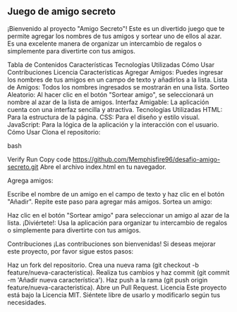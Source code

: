 <h2>Juego de amigo secreto</h2>
¡Bienvenido al proyecto "Amigo Secreto"! Este es un divertido juego que te permite agregar los nombres de tus amigos y sortear uno de ellos al azar. Es una excelente manera de organizar un intercambio de regalos o simplemente para divertirte con tus amigos.

Tabla de Contenidos
Características
Tecnologías Utilizadas
Cómo Usar
Contribuciones
Licencia
Características
Agregar Amigos: Puedes ingresar los nombres de tus amigos en un campo de texto y añadirlos a la lista.
Lista de Amigos: Todos los nombres ingresados se mostrarán en una lista.
Sorteo Aleatorio: Al hacer clic en el botón "Sortear amigo", se seleccionará un nombre al azar de la lista de amigos.
Interfaz Amigable: La aplicación cuenta con una interfaz sencilla y atractiva.
Tecnologías Utilizadas
HTML: Para la estructura de la página.
CSS: Para el diseño y estilo visual.
JavaScript: Para la lógica de la aplicación y la interacción con el usuario.
Cómo Usar
Clona el repositorio:

bash

Verify
Run
Copy code
https://github.com/Memphisfire96/desafio-amigo-secreto.git
Abre el archivo index.html en tu navegador.

Agrega amigos:

Escribe el nombre de un amigo en el campo de texto y haz clic en el botón "Añadir".
Repite este paso para agregar más amigos.
Sortea un amigo:

Haz clic en el botón "Sortear amigo" para seleccionar un amigo al azar de la lista.
¡Diviértete!: Usa la aplicación para organizar tu intercambio de regalos o simplemente para divertirte con tus amigos.

Contribuciones
¡Las contribuciones son bienvenidas! Si deseas mejorar este proyecto, por favor sigue estos pasos:

Haz un fork del repositorio.
Crea una nueva rama (git checkout -b feature/nueva-caracteristica).
Realiza tus cambios y haz commit (git commit -m 'Añadir nueva característica').
Haz push a la rama (git push origin feature/nueva-caracteristica).
Abre un Pull Request.
Licencia
Este proyecto está bajo la Licencia MIT. Siéntete libre de usarlo y modificarlo según tus necesidades.
